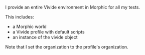 I provide an entire Vivide environment in Morphic for all my tests.

This includes:

- a Morphic world
- a Vivide profile with default scripts
- an instance of the vivide object

Note that I set the organization to the profile's organization.